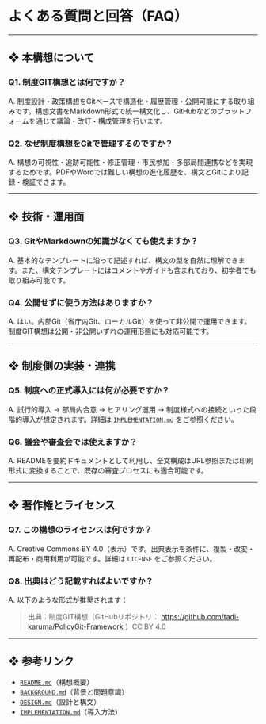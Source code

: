 # よくある質問と回答（FAQ）

---

## ❖ 本構想について

### Q1. 制度GIT構想とは何ですか？
A. 制度設計・政策構想をGitベースで構造化・履歴管理・公開可能にする取り組みです。構想文書をMarkdown形式で統一構文化し、GitHubなどのプラットフォームを通じて議論・改訂・構成管理を行います。

### Q2. なぜ制度構想をGitで管理するのですか？
A. 構想の可視性・追跡可能性・修正管理・市民参加・多部局間連携などを実現するためです。PDFやWordでは難しい構想の進化履歴を、構文とGitにより記録・検証できます。

---

## ❖ 技術・運用面

### Q3. GitやMarkdownの知識がなくても使えますか？
A. 基本的なテンプレートに沿って記述すれば、構文の型を自然に理解できます。また、構文テンプレートにはコメントやガイドも含まれており、初学者でも取り組み可能です。

### Q4. 公開せずに使う方法はありますか？
A. はい。内部Git（省庁内Git、ローカルGit）を使って非公開で運用できます。制度GIT構想は公開・非公開いずれの運用形態にも対応可能です。

---

## ❖ 制度側の実装・連携

### Q5. 制度への正式導入には何が必要ですか？
A. 試行的導入 → 部局内合意 → ヒアリング運用 → 制度様式への接続といった段階的導入が想定されます。詳細は [`IMPLEMENTATION.md`](./IMPLEMENTATION.md) をご参照ください。

### Q6. 議会や審査会では使えますか？
A. READMEを要約ドキュメントとして利用し、全文構成はURL参照または印刷形式に変換することで、既存の審査プロセスにも適合可能です。

---

## ❖ 著作権とライセンス

### Q7. この構想のライセンスは何ですか？
A. Creative Commons BY 4.0（表示）です。出典表示を条件に、複製・改変・再配布・商用利用が可能です。詳細は `LICENSE` をご参照ください。

### Q8. 出典はどう記載すればよいですか？
A. 以下のような形式が推奨されます：

> 出典：制度GIT構想（GitHubリポジトリ： https://github.com/tadi-karuma/PolicyGit-Framework ）CC BY 4.0

---

## ❖ 参考リンク

- [`README.md`](./README.md)（構想概要）
- [`BACKGROUND.md`](./BACKGROUND.md)（背景と問題意識）
- [`DESIGN.md`](./DESIGN.md)（設計と構文）
- [`IMPLEMENTATION.md`](./IMPLEMENTATION.md)（導入方法）

